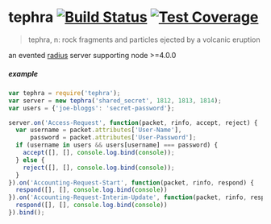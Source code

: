 
# tephra [![Build Status](https://travis-ci.org/io-digital/tephra.svg?branch=master)](https://travis-ci.org/io-digital/tephra) [![Test Coverage](https://codeclimate.com/github/io-digital/tephra/badges/coverage.svg)](https://codeclimate.com/github/io-digital/tephra/coverage)

> tephra, n: rock fragments and particles ejected by a volcanic eruption

an evented [radius](https://en.wikipedia.org/wiki/RADIUS) server supporting node >=4.0.0

##### example

```javascript
var tephra = require('tephra');
var server = new tephra('shared_secret', 1812, 1813, 1814);
var users = {'joe-bloggs': 'secret-password'};

server.on('Access-Request', function(packet, rinfo, accept, reject) {
  var username = packet.attributes['User-Name'],
      password = packet.attributes['User-Password'];
  if (username in users && users[username] === password) {
    accept([], [], console.log.bind(console));
  } else {
    reject([], [], console.log.bind(console));
  }
}).on('Accounting-Request-Start', function(packet, rinfo, respond) {
  respond([], [], console.log.bind(console))
}).on('Accounting-Request-Interim-Update', function(packet, rinfo, respond) {
  respond([], [], console.log.bind(console))
}).bind();
```
